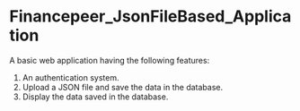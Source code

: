 # Financepeer_JsonFileBased_Application
A basic web application having the following features:  
1) An authentication system. 
2) Upload a JSON file and save the data in the database. 
3) Display the data saved in the database.
